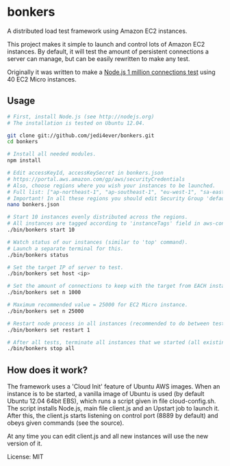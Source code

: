 # bonkers

A distributed load test framework using Amazon EC2 instances.

This project makes it simple to launch and control lots of Amazon EC2 instances. By default, 
it will test the amount of persistent connections a server can manage, but can be easily rewritten to make any test.

Originally it was written to make a [Node.js 1 million connections test](https://github.com/ashtuchkin/node-millenium)
using 40 EC2 Micro instances.  

## Usage
```bash
# First, install Node.js (see http://nodejs.org)
# The installation is tested on Ubuntu 12.04.

git clone git://github.com/jedi4ever/bonkers.git
cd bonkers

# Install all needed modules.
npm install

# Edit accessKeyId, accessKeySecret in bonkers.json
# https://portal.aws.amazon.com/gp/aws/securityCredentials
# Also, choose regions where you wish your instances to be launched.
# Full list: ["ap-northeast-1", "ap-southeast-1", "eu-west-1", "sa-east-1", "us-east-1", "us-west-1", "us-west-2"]
# Important! In all these regions you should edit Security Group 'default' to open control port 8889 for TCP 0.0.0.0/0 
nano bonkers.json

# Start 10 instances evenly distributed across the regions.
# All instances are tagged according to 'instanceTags' field in aws-config.json.
./bin/bonkers start 10

# Watch status of our instances (similar to 'top' command).
# Launch a separate terminal for this.
./bin/bonkers status

# Set the target IP of server to test.
./bin/bonkers set host <ip>

# Set the amount of connections to keep with the target from EACH instance.
./bin/bonkers set n 1000

# Maximum recommended value = 25000 for EC2 Micro instance.
./bin/bonkers set n 25000

# Restart node process in all instances (recommended to do between tests).
./bin/bonkers set restart 1

# After all tests, terminate all instances that we started (all existing instances are not touched).
./bin/bonkers stop all
```

## How does it work?

The framework uses a 'Cloud Init' feature of Ubuntu AWS images. When an instance is to be started, a vanilla 
image of Ubuntu is used (by default Ubuntu 12.04 64bit EBS), which runs a script given in file cloud-config.sh. 
The script installs Node.js, main file client.js and an Upstart job to launch it. After this, the client.js 
starts listening on control port (8889 by default) and obeys given commands (see the source).

At any time you can edit client.js and all new instances will use the new version of it.

License: MIT






